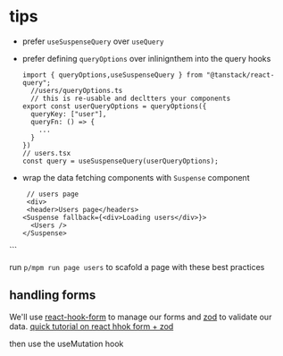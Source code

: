 # tips

- prefer `useSuspenseQuery` over `useQuery`
- prefer defining `queryOptions` over inlinignthem into the query hooks
  
  ```tsx
  import { queryOptions,useSuspenseQuery } from "@tanstack/react-query";
    //users/queryOptions.ts
    // this is re-usable and decltters your components
  export const userQueryOptions = queryOptions({
    queryKey: ["user"],
    queryFn: () => {
      ...
    }
  })
  // users.tsx
  const query = useSuspenseQuery(userQueryOptions);
  ```
- wrap the data fetching components with `Suspense` component

  ```tsx
   // users page
   <div>
   <header>Users page</headers>
  <Suspense fallback={<div>Loading users</div>}>
    <Users />
  </Suspense>
</div>
  ```

run `p/mpm run page users` to scafold a page with these best practices
  

## handling forms

We'll use [react-hook-form](https://react-hook-form.com/) to manage our forms and [zod](https://zod.dev/) to validate our data.
[quick tutorial on react hhok form + zod](https://www.youtube.com/watch?v=cc_xmawJ8Kg)

then use the useMutation hook
